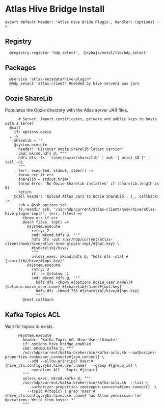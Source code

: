 
# Atlas Hive Bridge Install

    export default header: 'Atlas Hive Bride Plugin', handler: (options) ->

## Registry

      @registry.register 'hdp_select', '@rybajs/metal/lib/hdp_select'

## Packages

      @service 'atlas-metadata*hive-plugin*'
      @hdp_select 'atlas-client' #needed by hive server2 aux jars

## Oozie ShareLib
Populates the Oozie directory with the Atlas server JAR files.

          # Server: import certificates, private and public keys to hosts with a server
      @call
        if: options.oozie
      , ->
        sharelib = ''
        @system.execute
          header: 'Discover Oozie Sharelib latest version'
          cmd: mkcmd.hdfs @, """
          hdfs dfs -ls  '/user/oozie/share/lib' | awk '{ print $8 }' | tail -n1
          """
        , (err, executed, stdout, stderr) ->
          throw err if err
          sharelib = stdout.trim()
          throw Error 'No Oozie Sharelib installed' if (sharelib.length is 0)
          return 
        @call header: 'Upload Atlas Jars to Oozie ShareLib', (_, callback) ->
          ssh = @ssh options.ssh
          fs.readdir ssh, '/usr/hdp/current/atlas-client/hook/hive/atlas-hive-plugin-impl/', (err, files) =>
            throw err if err
            @each files, (opt) =>
              @system.execute
                retry: 2
                cmd: mkcmd.hdfs @, """
                hdfs dfs -put /usr/hdp/current/atlas-client/hook/hive/atlas-hive-plugin-impl/#{opt.key} \
                #{sharelib}/hive/
                """
                unless_exec: mkcmd.hdfs @, "hdfs dfs -stat #{sharelib}/hive/#{opt.key}"
              @system.execute
                retry: 2
                if: -> @status -1
                cmd: mkcmd.hdfs @, """
                  hdfs dfs -chown #{options.oozie_user.name}:#{options.oozie_user.name} #{sharelib}/hive/#{opt.key}
                  hdfs dfs -chmod 755 #{sharelib}/hive/#{opt.key}
                  """
            @next callback

## Kafka Topics ACL

Wait for topics to exists.

          @system.execute
            header: 'KafKa Topic ACL Hive User (Simple)'
            if: options.hive_bridge_enabled
            cmd: mkcmd.kafka @, """
            /usr/hdp/current/kafka-broker/bin/kafka-acls.sh --authorizer-properties zookeeper.connect=#{zoo_connect} \
              --add --allow-principal User:#{hive_ctx.config.ryba.hive.user.name}  --group #{group_id} \
              --operation All --topic #{topic}
            """
            unless_exec: mkcmd.kafka @, """
            /usr/hdp/current/kafka-broker/bin/kafka-acls.sh  --list \
              --authorizer-properties zookeeper.connect=#{zoo_connect}  \
              --topic #{topic} | grep 'User:#{hive_ctx.config.ryba.hive.user.name} has Allow permission for operations: Write from hosts: *'
            """
